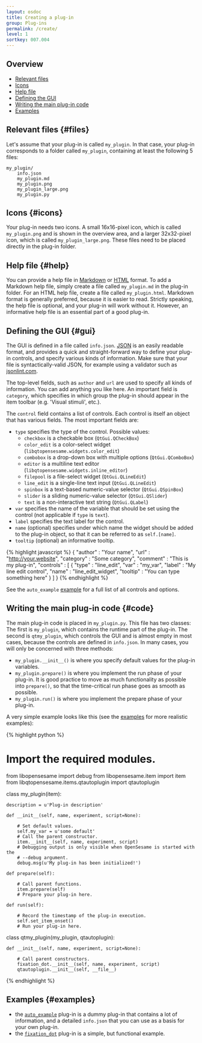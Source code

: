```yaml
---
layout: osdoc
title: Creating a plug-in
group: Plug-ins
permalink: /create/
level: 1
sortkey: 007.004
---
```


Overview
--------

- [Relevant files](#files)
- [Icons](#icons)
- [Help file](#help)
- [Defining the GUI](#gui)
- [Writing the main plug-in code](#code)
- [Examples](#examples)

Relevant files {#files}
--------------

Let's assume that your plug-in is called `my_plugin`. In that case, your plug-in corresponds to a folder called `my_plugin`, containing at least the following 5 files:

	my_plugin/
		info.json
		my_plugin.md
		my_plugin.png
		my_plugin_large.png
		my_plugin.py

Icons {#icons}
-----

Your plug-in needs two icons. A small 16x16-pixel icon, which is called `my_plugin.png` and is shown in the overview area, and a larger 32x32-pixel icon, which is called `my_plugin_large.png`. These files need to be placed directly in the plug-in folder.

Help file {#help}
---------

You can provide a help file in [Markdown][] or [HTML][] format. To add a Markdown help file, simply create a file called `my_plugin.md` in the plug-in folder. For an HTML help file, create a file called `my_plugin.html`. Markdown format is generally preferred, because it is easier to read. Strictly speaking, the help file is optional, and your plug-in will work without it. However, an informative help file is an essential part of a good plug-in.

Defining the GUI {#gui}
----------------

The GUI is defined in a file called `info.json`. [JSON][] is an easily readable format, and provides a quick and straight-forward way to define your plug-in controls, and specify various kinds of information. Make sure that your file is syntactically-valid JSON, for example using a validator such as [jsonlint.com][].

The top-level fields, such as `author` and `url` are used to specify all kinds of information. You can add anything you like here. An important field is `category`, which specifies in which group the plug-in should appear in the item toolbar (e.g. 'Visual stimuli', etc.).

The `control` field contains a list of controls. Each control is itself an object that has various fields. The most important fields are:

- `type` specifies the type of the control. Possible values:
	- `checkbox` is a checkable box (`QtGui.QCheckBox`)
	- `color_edit` is a color-select widget (`libqtopensesame.widgets.color_edit`)
	- `combobox` is a drop-down box with multiple options (`QtGui.QComboBox`)
	- `editor` is a multiline text editor (`libqtopensesame.widgets.inline_editor`)
	- `filepool` is a file-select widget (`QtGui.QLineEdit`)
	- `line_edit` is a single-line text input (`QtGui.QLineEdit`)
	- `spinbox` is a text-based numeric-value selector (`QtGui.QSpinBox`)
	- `slider` is a sliding numeric-value selector (`QtGui.QSlider`)
	- `text` is a non-interactive text string (`QtGui.QLabel`)
- `var` specifies the name of the variable that should be set using the control (not applicable if `type` is `text`).
- `label` specifies the text label for the control.
- `name` (optional) specifies under which name the widget should be added to the plug-in object, so that it can be referred to as `self.[name]`.
- `tooltip` (optional) an informative tooltip.

{% highlight javascript %}
{
	"author"	: "Your name",
	"url"		: "http://your.website",
	"category"	: "Some category",
	"comment"	: "This is my plug-in",
	"controls" : [
		{
			"type"		: "line_edit",
			"var"		: "my_var",
			"label"		: "My line edit control",
			"name"		: "line_edit_widget",
			"tooltip"	: "You can type something here"
		}
	]
}
{% endhighlight %}

See the `auto_example` [example](#examples) for a full list of all controls and options.

Writing the main plug-in code {#code}
-----------------------------

The main plug-in code is placed in `my_plugin.py`. This file has two classes: The first is `my_plugin`, which contains the runtime part of the plug-in. The second is `qtmy_plugin`, which controls the GUI and is almost empty in most cases, because the controls are defined in `info.json`. In many cases, you will only be concerned with three methods:

- `my_plugin.__init__()` is where you specify default values for the plug-in variables.
- `my_plugin.prepare()` is where you implement the run phase of your plug-in. It is good practice to move as much functionality as possible into `prepare()`, so that the time-critical run phase goes as smooth as possible.
- `my_plugin.run()` is where you implement the prepare phase of your plug-in.

A very simple example looks like this (see the [examples](#examples) for more realistic examples):

{% highlight python %}
# Import the required modules.
from libopensesame import debug
from libopensesame.item import item
from libqtopensesame.items.qtautoplugin import qtautoplugin

class my_plugin(item):

	description = u'Plug-in description'

	def __init__(self, name, experiment, script=None):

		# Set default values.
		self.my_var = u'some default'
		# Call the parent constructor.
		item.__init__(self, name, experiment, script)
		# Debugging output is only visible when OpenSesame is started with the
		# --debug argument.
		debug.msg(u'My plug-in has been initialized!')

	def prepare(self):

		# Call parent functions.
		item.prepare(self)
		# Prepare your plug-in here.

	def run(self):

		# Record the timestamp of the plug-in execution.
		self.set_item_onset()
		# Run your plug-in here.

class qtmy_plugin(my_plugin, qtautoplugin):

	def __init__(self, name, experiment, script=None):

		# Call parent constructors.
		fixation_dot.__init__(self, name, experiment, script)
		qtautoplugin.__init__(self, __file__)
{% endhighlight %}

Examples {#examples}
--------

- the [`auto_example`][auto_example] plug-in is a dummy plug-in that contains a lot of information, and a detailed `info.json` that you can use as a basis for your own plug-in.
- the [`fixation_dot`][fixation_dot] plug-in is a simple, but functional example.

[auto_example]: https://github.com/smathot/OpenSesame/tree/master/plugins/auto_example
[fixation_dot]: https://github.com/smathot/OpenSesame/tree/master/plugins/fixation_dot
[html]: http://en.wikipedia.org/wiki/HTML#Markup
[json]: http://en.wikipedia.org/wiki/JSON
[jsonlint.com]: http://jsonlint.com/
[markdown]: http://daringfireball.net/projects/markdown/syntax
